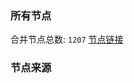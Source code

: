 ### 所有节点
合并节点总数: `1207`
[节点链接](https://raw.githubusercontent.com/rzhy1/11/master/sub/sub_merge_base64.txt)

### 节点来源